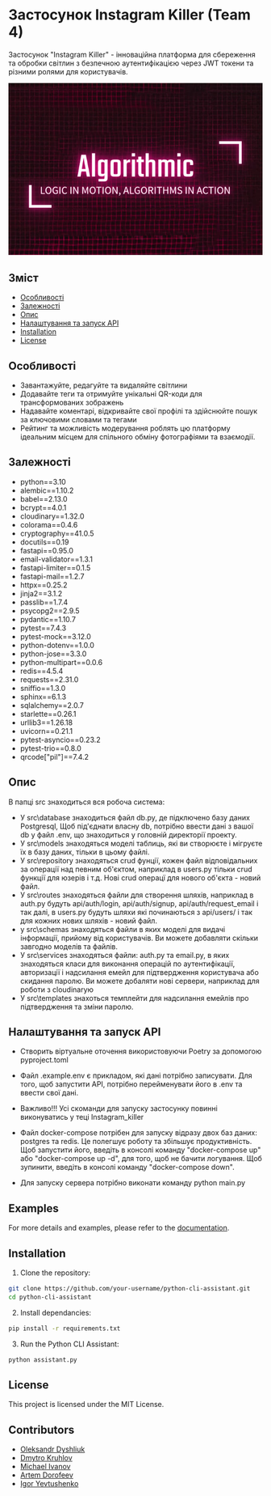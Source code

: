 # Застосунок Instagram Killer (Team 4)

Застосунок "Instagram Killer" - інноваційна платформа для сбереження та обробки світлин з безпечною аутентифікацією через JWT токени та різними ролями для користувачів.



![Logo](https://github.com/KossKokos/Python_Web_Project/blob/readme/Instagram_killer/logo/image.png)



## Зміст
- [Особливості](#особливості)
- [Залежності](#залежності)
- [Опис](#опис)
- [Налаштування та запуск API](#налаштування_та_запуск_API)
- [Installation](#installation)
- [License](#license)

## Особливості
- Завантажуйте, редагуйте та видаляйте світлини
- Додавайте теги та отримуйте унікальні QR-коди для трансформованих зображень
- Надавайте коментарі, відкривайте свої профілі та здійснюйте пошук за ключовими словами та тегами
- Рейтинг та можливість модерування роблять цю платформу ідеальним місцем для спільного обміну фотографіями та взаємодії.

## Залежності
  * python==3.10
  * alembic==1.10.2
  * babel==2.13.0
  * bcrypt==4.0.1
  * cloudinary==1.32.0
  * colorama==0.4.6
  * cryptography==41.0.5
  * docutils==0.19
  * fastapi==0.95.0
  * email-validator==1.3.1
  * fastapi-limiter==0.1.5
  * fastapi-mail==1.2.7
  * httpx==0.25.2
  * jinja2==3.1.2
  * passlib==1.7.4
  * psycopg2==2.9.5
  * pydantic==1.10.7
  * pytest==7.4.3
  * pytest-mock==3.12.0
  * python-dotenv==1.0.0
  * python-jose==3.3.0
  * python-multipart==0.0.6
  * redis==4.5.4
  * requests==2.31.0
  * sniffio==1.3.0
  * sphinx==6.1.3
  * sqlalchemy==2.0.7
  * starlette==0.26.1
  * urllib3==1.26.18
  * uvicorn==0.21.1
  * pytest-asyncio==0.23.2
  * pytest-trio==0.8.0
  * qrcode["pil"]==7.4.2

## Опис

В папці src знаходиться вся робоча система:
  -  У src\database знаходиться файл db.py, де підключено базу даних Postgresql, Щоб під'єднати власну db, потрібно ввести дані з вашої db у файл .env, що знаходиться у головній директорії проекту. 
  -  У src\models знаходяться моделі таблиць, які ви створюєте і мігруєте їх в базу даних, тільки в цьому файлі.
  -  У src\repository знаходяться crud фунції, кожен файл відповідальних за операції над певним об'єктом, наприклад в users.py тільки crud функції для юзерів і т.д. Нові crud операцї для нового об'єкта - новий файл.
  -  У src\routes знаходяться файли для створення шляхів, наприклад в auth.py будуть api/auth/login, api/auth/signup, api/auth/request_email і так далі, в users.py будуть шляхи які починаються з api/users/ і так для кожних нових шляхів - новий файл.
  -  у src\schemas знаходяться файли в яких моделі для видачі інформації, прийому від користувачів. Ви можете добавляти скільки завгодно моделів та файлів. 
  -  У src\services знаходяться файли: auth.py та email.py, в яких знаходяться класи для виконання операцій по аутентифікації, авторизації і надсилання емейл для підтвердження користувача або скидання паролю. Ви можете добаляти нові сервери, наприклад для роботи з cloudinaryю
  -  У src\templates знахоться темплейти для надсилання емейлів про підтвердження та зміни паролю.


## Налаштування та запуск API 
- Створить віртуальне оточення використовуючи Poetry за допомогою pyproject.toml

- Файл .example.env є прикладом, які дані потрібно записувати. Для того, щоб запустити API, потрібно перейменувати його в .env та ввести свої дані.

- Важливо!!! Усі скоманди для запуску застосунку повинні виконуватись у теці Instagram_killer

- Файл docker-compose потрібен для запуску відразу двох баз даних: postgres та redis. Це полегшує роботу та збільшує продуктивність. Щоб запустити  його, введіть в консолі команду "docker-compose up" або "docker-compose up -d", для того, щоб не бачити логування. Щоб зупинити, введіть в консолі команду "docker-compose down".

- Для запуску сервера потрібно виконати команду python main.py

## Examples

For more details and examples, please refer to the [documentation](./Documentation/).

## Installation

1. Clone the repository:
 ```bash
git clone https://github.com/your-username/python-cli-assistant.git
cd python-cli-assistant
```
2. Install dependancies:

```bash
pip install -r requirements.txt
```

3. Run the Python CLI Assistant:

```bash
python assistant.py
```

## License

This project is licensed under the MIT License.

## Contributors
- [Oleksandr Dyshliuk](https://github.com/Dishalex)
- [Dmytro Kruhlov](https://github.com/Dmytro-Kruhlov)
- [Michael Ivanov](https://github.com/MikeIV2007)
- [Artem Dorofeev](https://github.com/artem-dorofeev)
- [Igor Yevtushenko](https://github.com/II-777)
